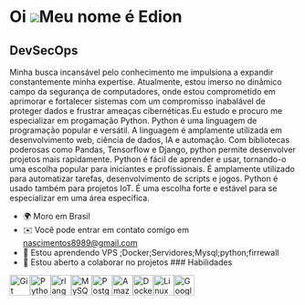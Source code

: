 Oi ![](https://user-images.githubusercontent.com/18350557/176309783-0785949b-9127-417c-8b55-ab5a4333674e.gif)Meu nome é Edion
=============================================================================================================================

DevSecOps
---------

Minha busca incansável pelo conhecimento me impulsiona a expandir constantemente minha expertise. Atualmente, estou imerso no dinâmico campo da segurança de computadores, onde estou comprometido em aprimorar e fortalecer sistemas com um compromisso inabalável de proteger dados e frustrar ameaças cibernéticas.Eu estudo e procuro me especializar em progamação Python. Python é uma linguagem de programação popular e versátil. A linguagem é amplamente utilizada em desenvolvimento web, ciência de dados, IA e automação. Com bibliotecas poderosas como Pandas, Tensorflow e Django, python permite desenvolver projetos mais rapidamente. Python é fácil de aprender e usar, tornando-o uma escolha popular para iniciantes e profissionais. É amplamente utilizado para automatizar tarefas, desenvolvimento de scripts e jogos. Python é usado também para projetos IoT. É uma escolha forte e estável para se especializar em uma área específica.

*   🌍 Moro em Brasil
*   ✉️ Você pode entrar em contato comigo em [nascimentos8989@gmail.com](mailto:nascimentos8989@gmail.com)
*   🧠 Estou aprendendo VPS ;Docker;Servidores;Mysql;python;firrewall
*   🤝 Estou aberto a colaborar no projetos ### Habilidades 
 <p align="left">
<a href="https://git-scm.com/" target="_blank" rel="noreferrer"><img src="https://raw.githubusercontent.com/danielcranney/readme-generator/main/public/icons/skills/git-colored.svg" width="36" height="36" alt="Git" /></a><a href="https://www.python.org/" target="_blank" rel="noreferrer"><img src="https://raw.githubusercontent.com/danielcranney/readme-generator/main/public/icons/skills/python-colored.svg" width="36" height="36" alt="Python" /></a><a href="https://www.r-project.org/" target="_blank" rel="noreferrer"><img src="https://raw.githubusercontent.com/danielcranney/readme-generator/main/public/icons/skills/rlang-colored.svg" width="36" height="36" alt="rlang" /></a><a href="https://www.mysql.com/" target="_blank" rel="noreferrer"><img src="https://raw.githubusercontent.com/danielcranney/readme-generator/main/public/icons/skills/mysql-colored.svg" width="36" height="36" alt="MySQL" /></a><a href="https://www.postgresql.org/" target="_blank" rel="noreferrer"><img src="https://raw.githubusercontent.com/danielcranney/readme-generator/main/public/icons/skills/postgresql-colored.svg" width="36" height="36" alt="PostgreSQL" /></a><a href="https://aws.amazon.com" target="_blank" rel="noreferrer"><img src="https://raw.githubusercontent.com/danielcranney/readme-generator/main/public/icons/skills/aws-colored.svg" width="36" height="36" alt="Amazon Web Services" /></a><a href="https://www.docker.com/" target="_blank" rel="noreferrer"><img src="https://raw.githubusercontent.com/danielcranney/readme-generator/main/public/icons/skills/docker-colored.svg" width="36" height="36" alt="Docker" /></a><a href="https://www.linux.org" target="_blank" rel="noreferrer"><img src="https://raw.githubusercontent.com/danielcranney/readme-generator/main/public/icons/skills/linux-colored.svg" width="36" height="36" alt="Linux" /></a><a href="https://cloud.google.com/" target="_blank" rel="noreferrer"><img src="https://raw.githubusercontent.com/danielcranney/readme-generator/main/public/icons/skills/googlecloud-colored.svg" width="36" height="36" alt="Google Cloud" /></a>
                    </p>
                    
               
